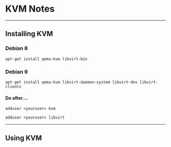 # KVM Notes

---
## Installing KVM

### Debian 8

`apt-get install qemu-kvm libvirt-bin`

### Debian 9

`apt-get install qemu-kvm libvirt-daemon-system libvirt-dev libvirt-clients`

#### Do after....

`adduser <youruser> kvm`

`adduser <youruser> libvirt`

---
## Using KVM
